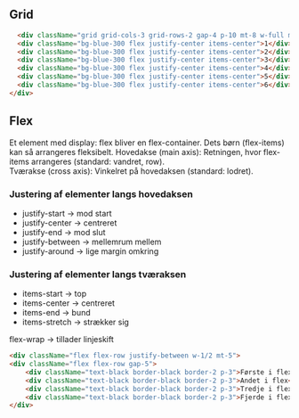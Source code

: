 ## Grid
```html
  <div className="grid grid-cols-3 grid-rows-2 gap-4 p-10 mt-8 w-full max-w-md">
  <div className="bg-blue-300 flex justify-center items-center">1</div>
  <div className="bg-blue-300 flex justify-center items-center">2</div>
  <div className="bg-blue-300 flex justify-center items-center">3</div>
  <div className="bg-blue-300 flex justify-center items-center">4</div>
  <div className="bg-blue-300 flex justify-center items-center">5</div>
  <div className="bg-blue-300 flex justify-center items-center">6</div>
</div>
```

## Flex
Et element med display: flex bliver en flex-container. Dets børn (flex-items) kan så arrangeres fleksibelt. 
Hovedakse (main axis): Retningen, hvor flex-items arrangeres (standard: vandret, row).   
Tværakse (cross axis): Vinkelret på hovedaksen (standard: lodret).

### Justering af elementer langs hovedaksen
- justify-start → mod start
- justify-center → centreret
- justify-end → mod slut
- justify-between → mellemrum mellem
- justify-around → lige margin omkring

### Justering af elementer langs tværaksen
- items-start → top
- items-center → centreret
- items-end → bund
- items-stretch → strækker sig

flex-wrap → tillader linjeskift

```html
<div className="flex flex-row justify-between w-1/2 mt-5">
<div className="flex flex-row gap-5">
    <div className="text-black border-black border-2 p-3">Første i flex</div>
    <div className="text-black border-black border-2 p-3">Andet i flex</div>
    <div className="text-black border-black border-2 p-3">Tredje i flex</div></div>
    <div className="text-black border-black border-2 p-3">Fjerde i flex</div>
</div>
```
